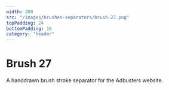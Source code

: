 ```yaml
---
width: 300
src: "/images/brushes-separators/brush-27.png"
topPadding: 24
bottomPadding: 16
category: "header"
---
```


# Brush 27

A handdrawn brush stroke separator for the Adbusters website.
